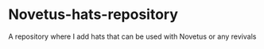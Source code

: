 # Novetus-hats-repository
A repository where I add hats that can be used with Novetus or any revivals
